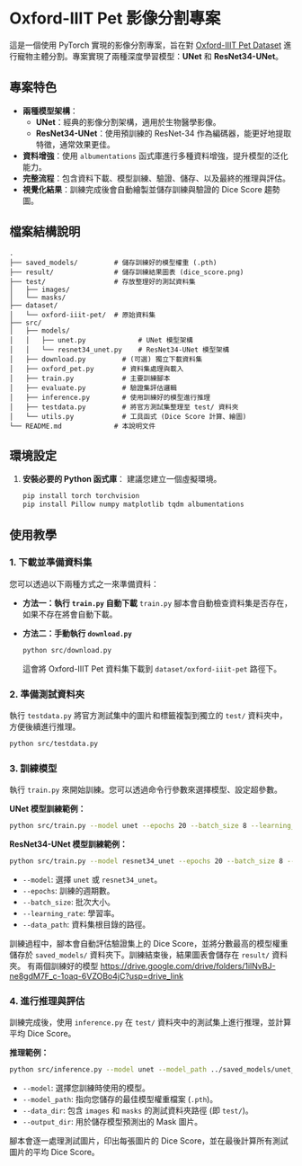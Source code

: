 # Oxford-IIIT Pet 影像分割專案

這是一個使用 PyTorch 實現的影像分割專案，旨在對 [Oxford-IIIT Pet Dataset](https://www.robots.ox.ac.uk/~vgg/data/pets/) 進行寵物主體分割。專案實現了兩種深度學習模型：**UNet** 和 **ResNet34-UNet**。

## 專案特色

* **兩種模型架構**：
    * **UNet**：經典的影像分割架構，適用於生物醫學影像。
    * **ResNet34-UNet**：使用預訓練的 ResNet-34 作為編碼器，能更好地提取特徵，通常效果更佳。
* **資料增強**：使用 `albumentations` 函式庫進行多種資料增強，提升模型的泛化能力。
* **完整流程**：包含資料下載、模型訓練、驗證、儲存、以及最終的推理與評估。
* **視覺化結果**：訓練完成後會自動繪製並儲存訓練與驗證的 Dice Score 趨勢圖。

## 檔案結構說明

```
.
├── saved_models/         # 儲存訓練好的模型權重 (.pth)
├── result/               # 儲存訓練結果圖表 (dice_score.png)
├── test/                 # 存放整理好的測試資料集
│   ├── images/
│   └── masks/
├── dataset/
│   └── oxford-iiit-pet/  # 原始資料集
├── src/
│   ├── models/
│   │   ├── unet.py             # UNet 模型架構
│   │   └── resnet34_unet.py    # ResNet34-UNet 模型架構
│   ├── download.py         # (可選) 獨立下載資料集
│   ├── oxford_pet.py       # 資料集處理與載入
│   ├── train.py            # 主要訓練腳本
│   ├── evaluate.py         # 驗證集評估邏輯
│   ├── inference.py        # 使用訓練好的模型進行推理
│   ├── testdata.py         # 將官方測試集整理至 test/ 資料夾
│   └── utils.py            # 工具函式 (Dice Score 計算、繪圖)
└── README.md             # 本說明文件
```

## 環境設定

1.  **安裝必要的 Python 函式庫**：
    建議您建立一個虛擬環境。

    ```bash
    pip install torch torchvision
    pip install Pillow numpy matplotlib tqdm albumentations
    ```

## 使用教學

### 1. 下載並準備資料集

您可以透過以下兩種方式之一來準備資料：

* **方法一：執行 `train.py` 自動下載**
    `train.py` 腳本會自動檢查資料集是否存在，如果不存在將會自動下載。

* **方法二：手動執行 `download.py`**
    ```bash
    python src/download.py
    ```
    這會將 Oxford-IIIT Pet 資料集下載到 `dataset/oxford-iiit-pet` 路徑下。

### 2. 準備測試資料夾

執行 `testdata.py` 將官方測試集中的圖片和標籤複製到獨立的 `test/` 資料夾中，方便後續進行推理。

```bash
python src/testdata.py
```

### 3. 訓練模型

執行 `train.py` 來開始訓練。您可以透過命令行參數來選擇模型、設定超參數。

**UNet 模型訓練範例：**
```bash
python src/train.py --model unet --epochs 20 --batch_size 8 --learning_rate 1e-4 --data_path ../dataset/oxford-iiit-pet
```

**ResNet34-UNet 模型訓練範例：**
```bash
python src/train.py --model resnet34_unet --epochs 20 --batch_size 8 --learning_rate 1e-4 --data_path ../dataset/oxford-iiit-pet
```

* `--model`: 選擇 `unet` 或 `resnet34_unet`。
* `--epochs`: 訓練的週期數。
* `--batch_size`: 批次大小。
* `--learning_rate`: 學習率。
* `--data_path`: 資料集根目錄的路徑。

訓練過程中，腳本會自動評估驗證集上的 Dice Score，並將分數最高的模型權重儲存於 `saved_models/` 資料夾下。訓練結束後，結果圖表會儲存在 `result/` 資料夾。
有兩個訓練好的模型
https://drive.google.com/drive/folders/1ilNvBJ-ne8gdM7F_c-1oaq-6VZOBo4jC?usp=drive_link

### 4. 進行推理與評估

訓練完成後，使用 `inference.py` 在 `test/` 資料夾中的測試集上進行推理，並計算平均 Dice Score。

**推理範例：**
```bash
python src/inference.py --model unet --model_path ../saved_models/unet_20_best_model.pth --data_dir ../test --output_dir ../predictions
```

* `--model`: 選擇您訓練時使用的模型。
* `--model_path`: 指向您儲存的最佳模型權重檔案 (`.pth`)。
* `--data_dir`: 包含 `images` 和 `masks` 的測試資料夾路徑 (即 `test/`)。
* `--output_dir`: 用於儲存模型預測出的 Mask 圖片。

腳本會逐一處理測試圖片，印出每張圖片的 Dice Score，並在最後計算所有測試圖片的平均 Dice Score。
